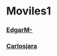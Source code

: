 # Moviles1
### [EdgarM-](https://github.com/EdgarM- "EdgarM-")
### [Carlosjara](https://github.com/carlosjara "carlosjara")
